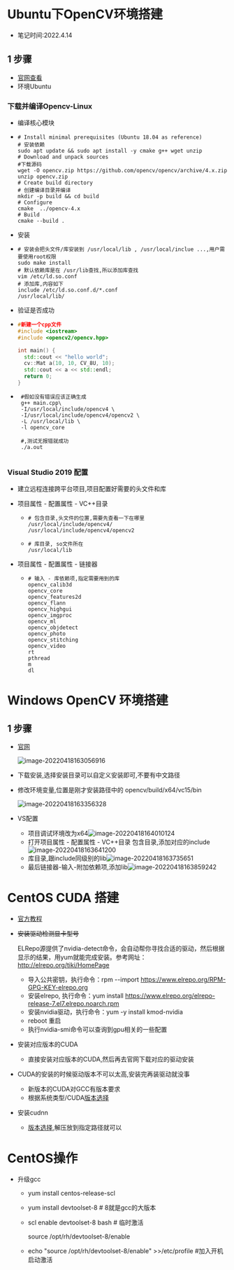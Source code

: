 # Ubuntu下OpenCV环境搭建

- 笔记时间:2022.4.14

## 1 步骤

- [官网查看](https://docs.opencv.org/4.5.5/df/d65/tutorial_table_of_content_introduction.html)
- 环境Ubuntu

### 下载并编译Opencv-Linux

- 编译核心模块

- ```shell
  # Install minimal prerequisites (Ubuntu 18.04 as reference)
  # 安装依赖
  sudo apt update && sudo apt install -y cmake g++ wget unzip
  # Download and unpack sources
  #下载源码
  wget -O opencv.zip https://github.com/opencv/opencv/archive/4.x.zip
  unzip opencv.zip
  # Create build directory
  # 创建编译目录并编译
  mkdir -p build && cd build
  # Configure
  cmake  ../opencv-4.x
  # Build
  cmake --build .
  ```

- 安装

- ```shell
  # 安装会把头文件/库安装到 /usr/local/lib , /usr/local/inclue ...,用户需要使用root权限
  sudo make install
  # 默认依赖库是在 /usr/lib查找,所以添加库查找
  vim /etc/ld.so.conf
  # 添加库,内容如下
  include /etc/ld.so.conf.d/*.conf
  /usr/local/lib/
  ```

- 验证是否成功

- ```cpp
  #新建一个cpp文件
  #include <iostream>
  #include <opencv2/opencv.hpp>
  
  int main() {
  	std::cout << "hello world";
  	cv::Mat a(10, 10, CV_8U, 10);
  	std::cout << a << std::endl;
  	return 0;
  }
  ```

- ```shell
   #假如没有错误应该正确生成
   g++ main.cpp\
   -I/usr/local/include/opencv4 \
   -I/usr/local/include/opencv4/opencv2 \
   -L /usr/local/lib \
   -l opencv_core 
   
   #,测试无报错就成功
   ./a.out
   
  ```

  







### Visual Studio 2019 配置

- 建立远程连接跨平台项目,项目配置好需要的头文件和库

- 项目属性 - 配置属性 - VC++目录

  - ```shell
    # 包含目录,头文件的位置,需要先查看一下在哪里
    /usr/local/include/opencv4/
    /usr/local/include/opencv4/opencv2
    ```

  - ```shell
    # 库目录, so文件所在
    /usr/local/lib
    ```

    

- 项目属性 - 配置属性 - 链接器

  - ```shell
    # 输入 - 库依赖项,指定需要用到的库
    opencv_calib3d
    opencv_core
    opencv_features2d
    opencv_flann
    opencv_highgui
    opencv_imgproc
    opencv_ml
    opencv_objdetect
    opencv_photo
    opencv_stitching
    opencv_video
    rt
    pthread
    m
    dl
    ```

    

# Windows OpenCV 环境搭建

## 1 步骤

- [官网](https://opencv.org/releases/)

  ![image-20220418163056916](images/image-20220418163056916.png)

- 下载安装,选择安装目录可以自定义安装即可,不要有中文路径

- 修改环境变量,位置是刚才安装路径中的  opencv/build/x64/vc15/bin

  ![image-20220418163356328](images/image-20220418163356328.png)

- VS配置
  - 项目调试环境改为x64![image-20220418164010124](images/image-20220418164010124.png)
  - 打开项目属性 - 配置属性 - VC++目录 包含目录,添加对应的include![image-20220418163641200](images/image-20220418163641200.png)
  - 库目录,跟include同级别的lib![image-20220418163735651](images/image-20220418163735651.png)
  - 最后链接器-输入-附加依赖项,添加lib![image-20220418163859242](images/image-20220418163859242.png)

# CentOS CUDA 搭建

- [官方教程](https://docs.nvidia.com/cuda/cuda-installation-guide-linux/index.html) 

- ~~安装驱动检测显卡型号~~

   ELRepo源提供了nvidia-detect命令，会自动帮你寻找合适的驱动，然后根据显示的结果，用yum就能完成安装。参考网址：http://elrepo.org/tiki/HomePage

  - 导入公共密钥，执行命令：rpm --import https://www.elrepo.org/RPM-GPG-KEY-elrepo.org
  - 安装elrepo, 执行命令：yum install https://www.elrepo.org/elrepo-release-7.el7.elrepo.noarch.rpm
  - 安装nvidia驱动，执行命令：yum -y install kmod-nvidia
  - reboot 重启
  - 执行nvidia-smi命令可以查询到gpu相关的一些配置

- 安装对应版本的CUDA
  
  - 直接安装对应版本的CUDA,然后再去官网下载对应的驱动安装
- CUDA的安装的时候驱动版本不可以太高,安装完再装驱动就没事
  
  - 新版本的CUDA对GCC有版本要求
  - 根据系统类型/CUDA[版本选择](https://developer.nvidia.com/cuda-11-6-0-download-archive?target_os=Linux&target_arch=x86_64&Distribution=CentOS&target_version=7&target_type=rpm_local)
  
- 安装cudnn
  
  - [版本选择](http://www.javashuo.com/link?url=https://docs.nvidia.com/deeplearning/sdk/cudnn-install/index.html),解压放到指定路径就可以

# CentOS操作

- 升级gcc

  - yum install centos-release-scl

  - yum install devtoolset-8 # 8就是gcc的大版本

  - scl enable devtoolset-8 bash # 临时激活

    source /opt/rh/devtoolset-8/enable 

  - echo "source /opt/rh/devtoolset-8/enable" >>/etc/profile #加入开机启动激活